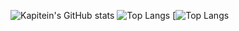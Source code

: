 ![Kapitein's GitHub stats](https://github-readme-stats.vercel.app/api?username=KapiteinKoekje&show_icons=true&theme=radical)
![Top Langs](https://github-readme-stats.vercel.app/api/top-langs/?username=KapiteinKoekje)
[![Top Langs](https://github-readme-stats.vercel.app/api/top-langs/?username=KapiteinKoekje&layout=pie)
